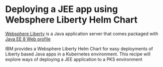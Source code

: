 # Deploying a JEE app using Websphere Liberty Helm Chart

[Websphere Liberty](https://developer.ibm.com/wasdev/websphere-liberty/) is a Java application server that comes packaged with [Java EE 8 Web profile](http://www.oracle.com/technetwork/java/javaee/overview/compatibility-jsp-136984.html)

IBM provides a Websphere Liberty Helm Chart for easy deployments of Liberty based Java apps in a Kubernetes environment. This recipe will explore ways of deploying a JEE application to a PKS environment

